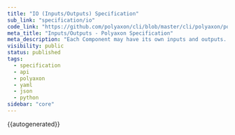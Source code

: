 ```yaml
---
title: "IO (Inputs/Outputs) Specification"
sub_link: "specification/io"
code_link: "https://github.com/polyaxon/cli/blob/master/cli/polyaxon/polyflow/io/__init__.py"
meta_title: "Inputs/Outputs - Polyaxon Specification"
meta_description: "Each Component may have its own inputs and outputs. The inputs and outputs describe the expected parameters to pass to the component and their types. In the context of a DAG, inputs and outputs types are used to validate the flow of information going from one operation to another."
visibility: public
status: published
tags:
  - specification
  - api
  - polyaxon
  - yaml
  - json
  - python
sidebar: "core"
---
```


{{autogenerated}}
